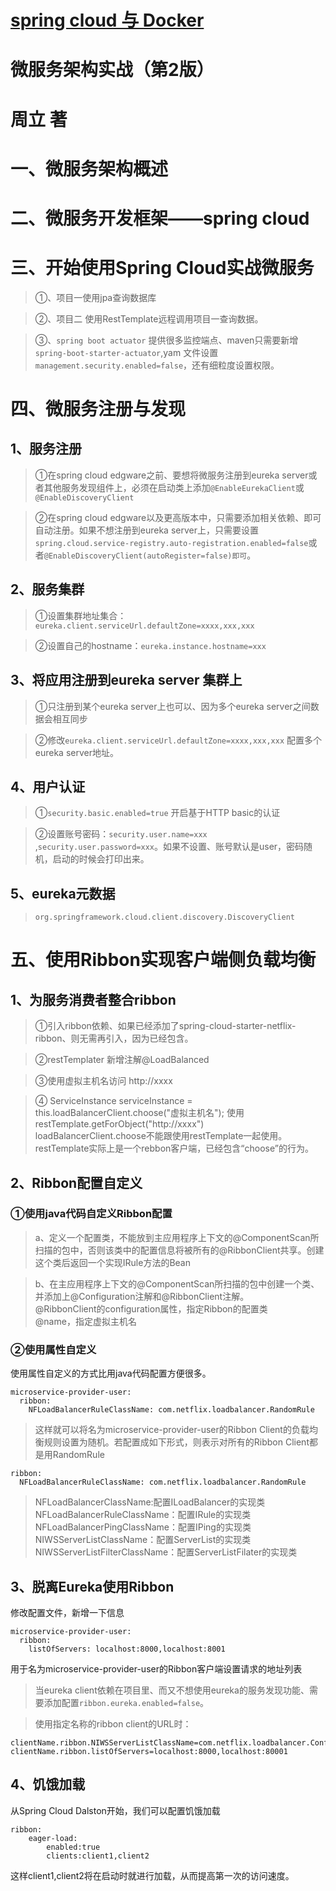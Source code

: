 # [spring cloud 与 Docker](https://gitee.com/itmuch/spring-cloud-docker-microservice-book-code/tree/master)
# 微服务架构实战（第2版）
# 周立 著

# 一、微服务架构概述


# 二、微服务开发框架——spring cloud

# 三、开始使用Spring Cloud实战微服务

> ①、项目一使用jpa查询数据库

> ②、项目二 使用RestTemplate远程调用项目一查询数据。

> ③、`spring boot actuator` 提供很多监控端点、maven只需要新增`spring-boot-starter-actuator`,yam 文件设置`management.security.enabled=false`，还有细粒度设置权限。


# 四、微服务注册与发现
## 1、服务注册
> ①在spring cloud edgware之前、要想将微服务注册到eureka server或者其他服务发现组件上，必须在启动类上添加`@EnableEurekaClient`或`@EnableDiscoveryClient`

> ②在spring cloud edgware以及更高版本中，只需要添加相关依赖、即可自动注册。如果不想注册到eureka server上，只需要设置`spring.cloud.service-registry.auto-registration.enabled=false`或者`@EnableDiscoveryClient(autoRegister=false)即可`。

## 2、服务集群
> ①设置集群地址集合：`eureka.client.serviceUrl.defaultZone=xxxx,xxx,xxx`

> ②设置自己的hostname：`eureka.instance.hostname=xxx`

## 3、将应用注册到eureka server 集群上
> ①只注册到某个eureka server上也可以、因为多个eureka server之间数据会相互同步

> ②修改`eureka.client.serviceUrl.defaultZone=xxxx,xxx,xxx` 配置多个eureka server地址。

## 4、用户认证
> ①`security.basic.enabled=true` 开启基于HTTP basic的认证

> ②设置账号密码：`security.user.name=xxx` ,`security.user.password=xxx`。如果不设置、账号默认是user，密码随机，启动的时候会打印出来。 

## 5、eureka元数据
> `org.springframework.cloud.client.discovery.DiscoveryClient`


# 五、使用Ribbon实现客户端侧负载均衡

## 1、为服务消费者整合ribbon
> ①引入ribbon依赖、如果已经添加了spring-cloud-starter-netflix-ribbon、则无需再引入，因为已经包含。

> ②restTemplater 新增注解@LoadBalanced

> ③使用虚拟主机名访问 http://xxxx

> ④  ServiceInstance serviceInstance = this.loadBalancerClient.choose("虚拟主机名");
使用restTemplate.getForObject("http://xxxx")  
loadBalancerClient.choose不能跟使用restTemplate一起使用。restTemplate实际上是一个rebbon客户端，已经包含“choose”的行为。

## 2、Ribbon配置自定义

### ①使用java代码自定义Ribbon配置
> a、定义一个配置类，不能放到主应用程序上下文的@ComponentScan所扫描的包中，否则该类中的配置信息将被所有的@RibbonClient共享。创建这个类后返回一个实现IRule方法的Bean

> b、在主应用程序上下文的@ComponentScan所扫描的包中创建一个类、并添加上@Configuration注解和@RibbonClient注解。  
@RibbonClient的configuration属性，指定Ribbon的配置类  
@name，指定虚拟主机名

### ②使用属性自定义
使用属性自定义的方式比用java代码配置方便很多。
``` properties
microservice-provider-user:
  ribbon:
    NFLoadBalancerRuleClassName: com.netflix.loadbalancer.RandomRule
```
> 这样就可以将名为microservice-provider-user的Ribbon Client的负载均衡规则设置为随机。若配置成如下形式，则表示对所有的Ribbon Client都是用RandomRule
``` properties
ribbon:
  NFLoadBalancerRuleClassName: com.netflix.loadbalancer.RandomRule
```

>NFLoadBalancerClassName:配置ILoadBalancer的实现类  
NFLoadBalancerRuleClassName：配置IRule的实现类  
NFLoadBalancerPingClassName：配置IPing的实现类  
NIWSServerListClassName：配置ServerList的实现类  
NIWSServerListFilterClassName：配置ServerListFilater的实现类

## 3、脱离Eureka使用Ribbon
修改配置文件，新增一下信息
``` properties
microservice-provider-user:
  ribbon:
    listOfServers: localhost:8000,localhost:8001
```
用于名为microservice-provider-user的Ribbon客户端设置请求的地址列表

> 当eureka client依赖在项目里、而又不想使用eureka的服务发现功能、需要添加配置`ribbon.eureka.enabled=false`。

> 使用指定名称的ribbon client的URL时：
``` properties
clientName.ribbon.NIWSServerListClassName=com.netflix.loadbalancer.ConfigurationBasedServerList  
clientName.ribbon.listOfServers=localhost:8000,localhost:80001
```

## 4、饥饿加载
从Spring Cloud Dalston开始，我们可以配置饥饿加载
``` properties
ribbon:
    eager-load:
        enabled:true
        clients:client1,client2
```

这样client1,client2将在启动时就进行加载，从而提高第一次的访问速度。
